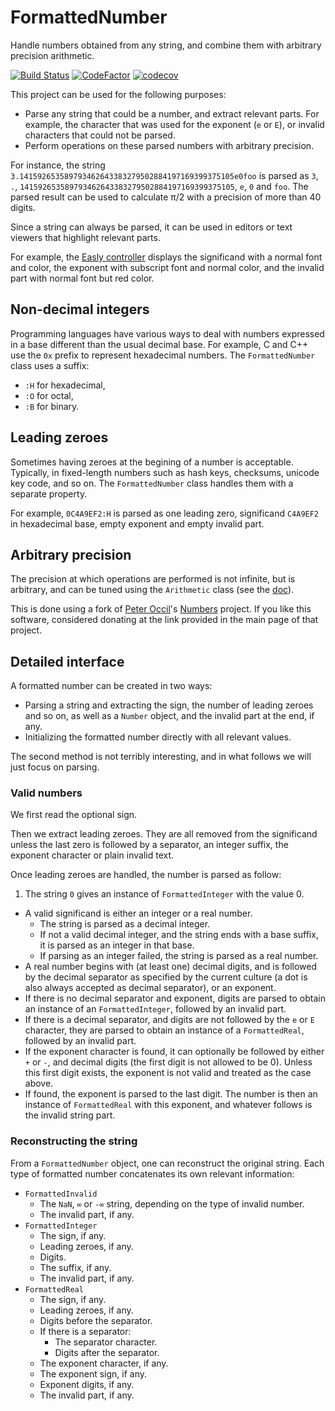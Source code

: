 # FormattedNumber

Handle numbers obtained from any string, and combine them with arbitrary precision arithmetic.

[![Build Status](https://travis-ci.com/dlebansais/FormattedNumber.svg?branch=master)](https://travis-ci.com/dlebansais/FormattedNumber) [![CodeFactor](https://www.codefactor.io/repository/github/dlebansais/formattednumber/badge)](https://www.codefactor.io/repository/github/dlebansais/formattednumber) [![codecov](https://codecov.io/gh/dlebansais/FormattedNumber/branch/master/graph/badge.svg)](https://codecov.io/gh/dlebansais/FormattedNumber)

This project can be used for the following purposes:

+ Parse any string that could be a number, and extract relevant parts. For example, the character that was used for the exponent (`e` or `E`), or invalid characters that could not be parsed.
+ Perform operations on these parsed numbers with arbitrary precision.

For instance, the string `3.141592653589793462643383279502884197169399375105e0foo` is parsed as `3`, `.`, `141592653589793462643383279502884197169399375105`, `e`, `0` and `foo`. The parsed result can be used to calculate π/2 with a precision of more than 40 digits.

Since a string can always be parsed, it can be used in editors or text viewers that highlight relevant parts.

For example, the [Easly controller](https://github.com/dlebansais/Easly-Controller) displays the significand with a normal font and color, the exponent with subscript font and normal color, and the invalid part with normal font but red color.

## Non-decimal integers

Programming languages have various ways to deal with numbers expressed in a base different than the usual decimal base. For example, C and C++ use the `0x` prefix to represent hexadecimal numbers. The `FormattedNumber` class uses a suffix:

+ `:H` for hexadecimal,
+ `:O` for octal,
+ `:B` for binary. 

## Leading zeroes

Sometimes having zeroes at the begining of a number is acceptable. Typically, in fixed-length numbers such as hash keys, checksums, unicode key code, and so on. The `FormattedNumber` class handles them with a separate property.

For example, `0C4A9EF2:H` is parsed as one leading zero, significand `C4A9EF2` in hexadecimal base, empty exponent and empty invalid part.

## Arbitrary precision

The precision at which operations are performed is not infinite, but is arbitrary, and can be tuned using the `Arithmetic` class (see the [doc](https://github.com/dlebansais/FormattedNumber/blob/master/Doc/Arithmetic.md)).

This is done using a fork of [Peter Occil](https://github.com/peteroupc)'s [Numbers](https://github.com/peteroupc/Numbers) project. If you like this software, considered donating at the link provided in the main page of that project.

## Detailed interface

A formatted number can be created in two ways:

+ Parsing a string and extracting the sign, the number of leading zeroes and so on, as well as a `Number` object, and the invalid part at the end, if any.
+ Initializing the formatted number directly with all relevant values.

The second method is not terribly interesting, and in what follows we will just focus on parsing.

### Valid numbers

We first read the optional sign.

Then we extract leading zeroes. They are all removed from the significand unless the last zero is followed by a separator, an integer suffix, the exponent character or plain invalid text.

Once leading zeroes are handled, the number is parsed as follow:

1. The string `0` gives an instance of `FormattedInteger` with the value 0.
+ A valid significand is either an integer or a real number.
	* The string is parsed as a decimal integer.
	* If not a valid decimal integer, and the string ends with a base suffix, it is parsed as an integer in that base.
	* If parsing as an integer failed, the string is parsed as a real number.
+ A real number begins with (at least one) decimal digits, and is followed by the decimal separator as specified by the current culture (a dot is also always accepted as decimal separator), or an exponent.
+ If there is no decimal separator and exponent, digits are parsed to obtain an instance of an `FormattedInteger`, followed by an invalid part.
+ If there is a decimal separator, and digits are not followed by the `e` or `E` character, they are parsed to obtain an instance of a `FormattedReal`, followed by an invalid part.
+ If the exponent character is found, it can optionally be followed by either `+` or `-`, and decimal digits (the first digit is not allowed to be 0). Unless this first digit exists, the exponent is not valid and treated as the case above.
+ If found, the exponent is parsed to the last digit. The number is then an instance of `FormattedReal` with this exponent, and whatever follows is the invalid string part.

### Reconstructing the string

From a `FormattedNumber` object, one can reconstruct the original string. Each type of formatted number concatenates its own relevant information:

+ `FormattedInvalid`
    * The `NaN`, `∞` or `-∞` string, depending on the type of invalid number.
    * The invalid part, if any.
+ `FormattedInteger`
    * The sign, if any.
    * Leading zeroes, if any.
    * Digits.
    * The suffix, if any.
    * The invalid part, if any.
+ `FormattedReal`
    * The sign, if any.
    * Leading zeroes, if any.
    * Digits before the separator.
    * If there is a separator:
        * The separator character.
        * Digits after the separator.
    * The exponent character, if any.
    * The exponent sign, if any.
    * Exponent digits, if any.
    * The invalid part, if any.
